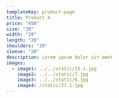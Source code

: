 ```yaml
---
templateKey: product-page
title: Product 4
price: "450"
size: "20"
width: "20"
length: "20"
shoulders: "20"
sleeve: "20"
description: Lorem ipsum dolor sit amet
images:
  - image1: ../../static/15-1.jpg
    image2: ../../static/7.jpg
    image3: ../../static/6.jpg
    image4: /static/27-1.jpg
---
```

